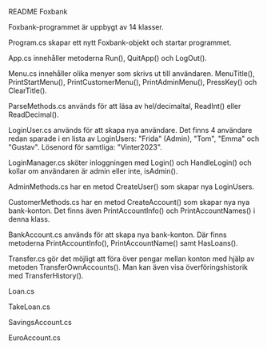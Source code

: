 README Foxbank

Foxbank-programmet är uppbygt av 14 klasser.


Program.cs skapar ett nytt Foxbank-objekt och startar programmet.

App.cs innehåller metoderna Run(), QuitApp() och LogOut().

Menu.cs innehåller olika menyer som skrivs ut till användaren. MenuTitle(), PrintStartMenu(), PrintCustomerMenu(), PrintAdminMenu(), PressKey() och ClearTitle().

ParseMethods.cs används för att läsa av hel/decimaltal, ReadInt() eller ReadDecimal().

LoginUser.cs används för att skapa nya användare. Det finns 4 användare redan sparade i en lista av LoginUsers: "Frida" (Admin), "Tom", "Emma" och "Gustav". Lösenord för samtliga: "Vinter2023".

LoginManager.cs sköter inloggningen med Login() och HandleLogin() och kollar om användaren är admin eller inte, isAdmin().

AdminMethods.cs har en metod CreateUser() som skapar nya LoginUsers.

CustomerMethods.cs har en metod CreateAccount() som skapar nya nya bank-konton. Det finns även PrintAccountInfo() och PrintAccountNames() i denna klass.

BankAccount.cs används för att skapa nya bank-konton. Där finns metoderna PrintAccountInfo(), PrintAccountName() samt HasLoans().

Transfer.cs gör det möjligt att föra över pengar mellan konton med hjälp av metoden TransferOwnAccounts(). Man kan även visa överföringshistorik med TransferHistory().

Loan.cs

TakeLoan.cs

SavingsAccount.cs

EuroAccount.cs

